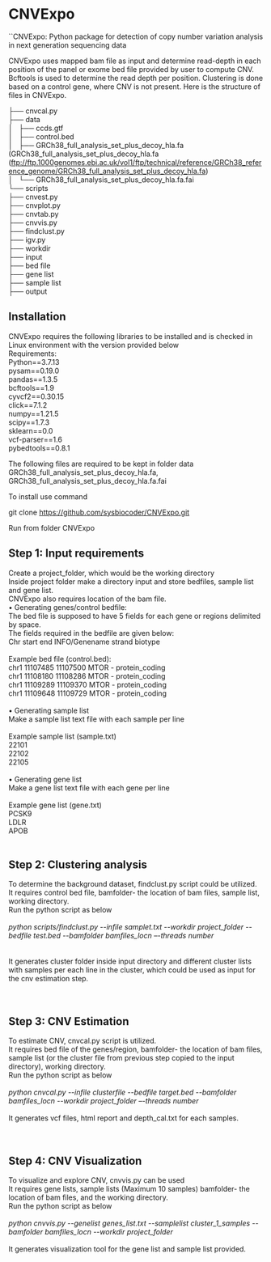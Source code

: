 # CNVExpo <br>
``CNVExpo: 
Python package for detection of copy number variation analysis in next generation sequencing data 

CNVExpo uses mapped bam file as input and determine read-depth in each position of the panel or exome bed file provided by user to compute 
CNV. Bcftools is used to determine the read depth per position. Clustering is done based on a control gene, where CNV is not present. Here is the structure of files in CNVExpo.


├── cnvcal.py <br>
├── data <br>
│   ├── ccds.gtf <br>
│   ├── control.bed <br>
│   ├── GRCh38_full_analysis_set_plus_decoy_hla.fa  (GRCh38_full_analysis_set_plus_decoy_hla.fa (ftp://ftp.1000genomes.ebi.ac.uk/vol1/ftp/technical/reference/GRCh38_reference_genome/GRCh38_full_analysis_set_plus_decoy_hla.fa) <br>
│   └── GRCh38_full_analysis_set_plus_decoy_hla.fa.fai <br>
└── scripts <br>
    ├── cnvest.py <br>
    ├── cnvplot.py <br>
    ├── cnvtab.py <br>
    ├── cnvvis.py <br>
    ├── findclust.py <br>
    ├── igv.py <br>
    ├── workdir <br>
        ├── input <br>
            ├── bed file <br>
            ├── gene list <br>
            ├── sample list <br>
        ├── output <br>

## Installation <br>
CNVExpo requires the following libraries to be installed and is checked in Linux environment with the version provided below<br>
Requirements: <br>
Python==3.7.13<br>
pysam==0.19.0<br>
pandas==1.3.5<br>
bcftools==1.9 <br>
cyvcf2==0.30.15 <br>
click==7.1.2 <br>
numpy==1.21.5 <br>
scipy==1.7.3 <br>
sklearn==0.0 <br>
vcf-parser==1.6 <br>
pybedtools==0.8.1<br>

The following files are required to be kept in folder data GRCh38_full_analysis_set_plus_decoy_hla.fa, GRCh38_full_analysis_set_plus_decoy_hla.fa.fai 

To install use command <br>

git clone https://github.com/sysbiocoder/CNVExpo.git <br>

Run from folder CNVExpo  <br>
 

##  Step 1: Input requirements<br>
Create a project_folder, which would be the working directory<br>
Inside project folder make a directory input and store bedfiles, sample list and gene list.<br>
CNVExpo also requires location of the bam file.<br>
•	Generating genes/control bedfile:<br>
The bed file is supposed to have 5 fields for each gene or regions delimited by <TAB> space.<br>
The fields required in the bedfile are given below:<br>
Chr start end INFO/Genename strand biotype <br>
<br>
Example bed file (control.bed): <br>
chr1	11107485	11107500	MTOR	-	protein_coding<br>
chr1	11108180	11108286	MTOR	-	protein_coding<br>
chr1	11109289	11109370	MTOR	-	protein_coding<br>
chr1	11109648	11109729	MTOR	-	protein_coding<br>
<br>
•	Generating sample list <br>
Make a sample list text file with each sample per line<br>
<br>
Example sample list (sample.txt)<br>
22101<br>
22102<br>
22105<br>
<br>
•	Generating gene list<br>
Make a gene list text file with each gene per line<br>
<br>
Example gene list (gene.txt)<br>
      PCSK9<br>
      LDLR<br>
      APOB<br>
<br>      
## Step 2: Clustering analysis<br>
To determine the background dataset, findclust.py script could be utilized.<br>
It requires control bed file, bamfolder- the location of bam files, sample list, working directory.<br>
Run the python script as below<br><br>
*python scripts/findclust.py --infile samplet.txt --workdir project_folder  --bedfile test.bed --bamfolder bamfiles_locn –-threads number*<br><br>
<br>
It generates cluster folder inside input directory and different cluster lists with samples per each line in the cluster, which could be used as input for the cnv estimation step.<br>
<br>
<br>
##  Step 3: CNV Estimation<br>
To estimate CNV, cnvcal.py script is utilized.<br>
It requires bed file of the genes/region, bamfolder- the location of bam files, sample list (or the cluster file from previous step copied to the input directory), working directory.<br>
Run the python script as below<br><br>
*python cnvcal.py --infile clusterfile --bedfile target.bed --bamfolder bamfiles_locn --workdir project_folder –-threads number*  <br><br>
It generates vcf files, html report  and depth_cal.txt for each samples.<br>
<br>
<br>
##  Step 4: CNV Visualization<br>
To visualize and explore CNV, cnvvis.py can be used<br>
It requires gene lists, sample lists (Maximum 10 samples) bamfolder- the location of bam files, and the working directory.<br>
Run the python script as below<br><br>
*python cnvvis.py --genelist genes_list.txt --samplelist cluster_1_samples --bamfolder bamfiles_locn --workdir project_folder*<br><br>
It generates visualization tool for the gene list and sample list provided. <br>

